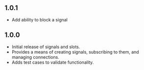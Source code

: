 ## 1.0.1
* Add ability to block a signal

## 1.0.0

* Initial release of signals and slots.
* Provides a means of creating signals, subscribing to them, and managing connections.
* Adds test cases to validate functionality.